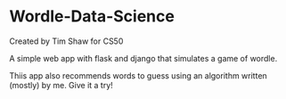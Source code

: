 # Wordle-Data-Science
Created by Tim Shaw for CS50

A simple web app with flask and django that simulates a game of wordle. 

Thiis app also recommends words to guess using an algorithm written (mostly) by me. Give it a try!
